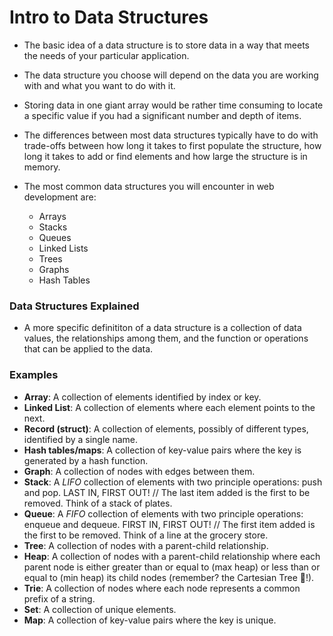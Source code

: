 # Intro to Data Structures
* The basic idea of a data structure is to store data in a way that meets the needs of your particular application.
* The data structure you choose will depend on the data you are working with and what you want to do with it.
* Storing data in one giant array would be rather time consuming to locate a specific value if you had a significant number and depth of items.

* The differences between most data structures typically have to do with trade-offs between how long it takes to first populate the structure, how long it takes to add or find elements and how large the structure is in memory.

* The most common data structures you will encounter in web development are:
  - Arrays
  - Stacks
  - Queues
  - Linked Lists
  - Trees
  - Graphs
  - Hash Tables

### Data Structures Explained
* A more specific definititon of a data structure is a collection of data values, the relationships among them, and the function or operations that can be applied to the data. 

### Examples
* **Array**: A collection of elements identified by index or key.
* **Linked List**: A collection of elements where each element points to the next.
* **Record (struct)**: A collection of elements, possibly of different types, identified by a single name.
* **Hash tables/maps**: A collection of key-value pairs where the key is generated by a hash function.
* **Graph**: A collection of nodes with edges between them.
* **Stack**: A _LIFO_ collection of elements with two principle operations: push and pop. LAST IN, FIRST OUT!
  // The last item added is the first to be removed. Think of a stack of plates.
* **Queue**: A _FIFO_ collection of elements with two principle operations: enqueue and dequeue. FIRST IN, FIRST OUT!
  // The first item added is the first to be removed. Think of a line at the grocery store. 
* **Tree**: A collection of nodes with a parent-child relationship.
* **Heap**: A collection of nodes with a parent-child relationship where each parent node is either greater than or equal to (max heap) or less than or equal to (min heap) its child nodes (remember? the Cartesian Tree 🌲!).
* **Trie**: A collection of nodes where each node represents a common prefix of a string.
* **Set**: A collection of unique elements.
* **Map**: A collection of key-value pairs where the key is unique.